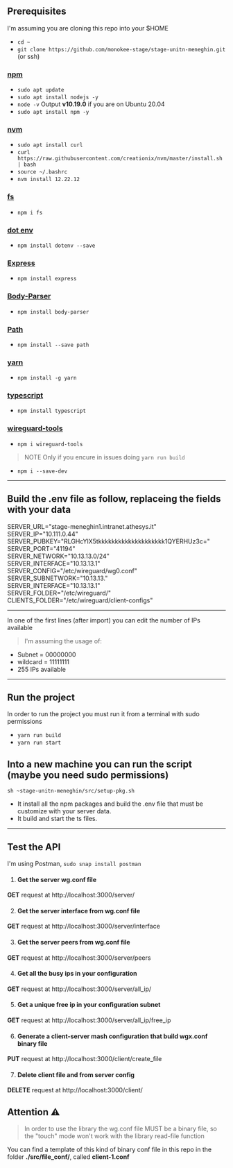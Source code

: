 ## Prerequisites
I'm assuming you are cloning this repo into your $HOME
- `cd ~`
- `git clone https://github.com/monokee-stage/stage-unitn-meneghin.git` (or ssh)
### [npm](https://www.digitalocean.com/community/tutorials/how-to-install-node-js-on-ubuntu-20-04)
  - `sudo apt update`
  - `sudo apt install nodejs -y`
  - `node -v` Output **v10.19.0** if you are on Ubuntu 20.04
  - `sudo apt install npm -y`
 
### [nvm](https://tecadmin.net/how-to-install-nvm-on-ubuntu-20-04/)
  - `sudo apt install curl` 
  - `curl https://raw.githubusercontent.com/creationix/nvm/master/install.sh | bash`
  - `source ~/.bashrc `
  - `nvm install 12.22.12`

### [fs](https://www.npmjs.com/package/fs)
  - `npm i fs`

### [dot env](https://www.npmjs.com/package/dotenv)
  - `npm install dotenv --save`

### [Express](https://www.npmjs.com/package/express)
  - `npm install express`

### [Body-Parser](https://www.npmjs.com/package/body-parser)
  - `npm install body-parser`
 
### [Path](https://www.npmjs.com/package/path)
  - `npm install --save path`

### [yarn](https://www.npmjs.com/package/yarn)
  - `npm install -g yarn`

### [typescript](https://www.npmjs.com/package/typescript)
  - `npm install typescript`

### [wireguard-tools](https://www.npmjs.com/package/wireguard-tools)
  - `npm i wireguard-tools`

> NOTE Only if you encure in issues doing `yarn run build`
  - `npm i --save-dev`
_________________________________________________________________________________________

## Build the .env file as follow, replaceing the fields with your data

SERVER_URL="stage-meneghin1.intranet.athesys.it"\
SERVER_IP="10.111.0.44"\
SERVER_PUBKEY="RLGHcYlX5tkkkkkkkkkkkkkkkkkkkk1QYERHUz3c="\
SERVER_PORT="41194"\
SERVER_NETWORK="10.13.13.0/24"\
SERVER_INTERFACE="10.13.13.1"\
SERVER_CONFIG="/etc/wireguard/wg0.conf"\
SERVER_SUBNETWORK="10.13.13."\
SERVER_INTERFACE="10.13.13.1"\
SERVER_FOLDER="/etc/wireguard/"\
CLIENTS_FOLDER="/etc/wireguard/client-configs"

__________________________________________________________________________________________

In one of the first lines (after import) you can edit the number of IPs available
> I'm assuming the usage of:
- Subnet = 00000000
- wildcard = 11111111 
- 255 IPs available
__________________________________________________________________________________________
## Run the project
In order to run the project you must run it from a terminal with sudo permissions
- `yarn run build`
- `yarn run start`

## Into a new machine you can run the script (maybe you need sudo permissions)
`sh ~stage-unitn-meneghin/src/setup-pkg.sh`
- It install all the npm packages and build the .env file that must be customize with your server data.
- It build and start the ts files.
_________________________________________________________________________________________

## Test the API
I'm using Postman, `sudo snap install postman`

1. #### Get the server wg.conf file
  **GET** request at http://localhost:3000/server/

2. #### Get the server interface from wg.conf file
  **GET** request at http://localhost:3000/server/interface

3. #### Get the server peers from wg.conf file
  **GET** request at http://localhost:3000/server/peers

4. #### Get all the busy ips in your configuration
  **GET** request at http://localhost:3000/server/all_ip/

5. #### Get a unique free ip in your configuration subnet
  **GET** request at http://localhost:3000/server/all_ip/free_ip

6. #### Generate a client-server mash configuration that build wgx.conf binary file
  **PUT** request at http://localhost:3000/client/create_file

7. #### Delete client file and from server config
  **DELETE** request at http://localhost:3000/client/

## Attention ⚠️
> In order to use the library the wg.conf file MUST be a binary file, so the "touch" mode won't work with the library read-file function

You can find a template of this kind of binary conf file in this repo in the folder **./src/file_conf/**, called **client-1.conf**